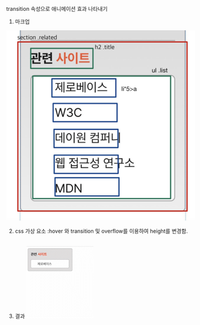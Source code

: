 transition 속성으로 애니메이션 효과 나타내기

1. 마크업

<img src="./markup.png">

2. css
가상 요소 :hover 와 transition 및 overflow를 이용하여 height를 변경함. <br><br>

3. 결과
![결과물](./transition_AdobeExpress.gif)